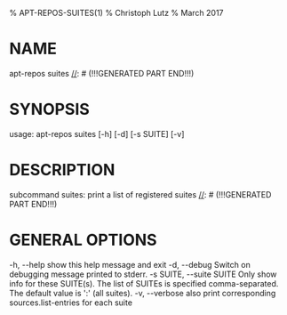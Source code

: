 % APT-REPOS-SUITES(1)
% Christoph Lutz
% March 2017

# NAME
[//]: # (!!!GENERATED PART START!!! ID: APT-REPOS-SUITES/NAME)
apt-repos suites
[//]: # (!!!GENERATED PART END!!!)

# SYNOPSIS
[//]: # (!!!GENERATED PART START!!! ID: APT-REPOS-SUITES/USAGE)
usage: apt-repos suites [-h] [-d] [-s SUITE] [-v]

[//]: # (!!!GENERATED PART END!!!)

# DESCRIPTION
[//]: # (!!!GENERATED PART START!!! ID: APT-REPOS-SUITES/DESCRIPTION)
subcommand suites: print a list of registered suites
[//]: # (!!!GENERATED PART END!!!)

# GENERAL OPTIONS
[//]: # (!!!GENERATED PART START!!! ID: APT-REPOS-SUITES/OPTIONS)
  -h, --help            show this help message and exit
  -d, --debug           Switch on debugging message printed to stderr.
  -s SUITE, --suite SUITE
                        Only show info for these SUITE(s). The list of SUITEs
                        is specified comma-separated. The default value is ':'
                        (all suites).
  -v, --verbose         also print corresponding sources.list-entries for each
                        suite

[//]: # (!!!GENERATED PART END!!!)



